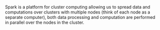 Spark is a platform for cluster computing allowing us to spread data and computations over clusters with multiple nodes (think of each node as a separate computer), both data processing and computation are performed in parallel over the nodes in the cluster.
